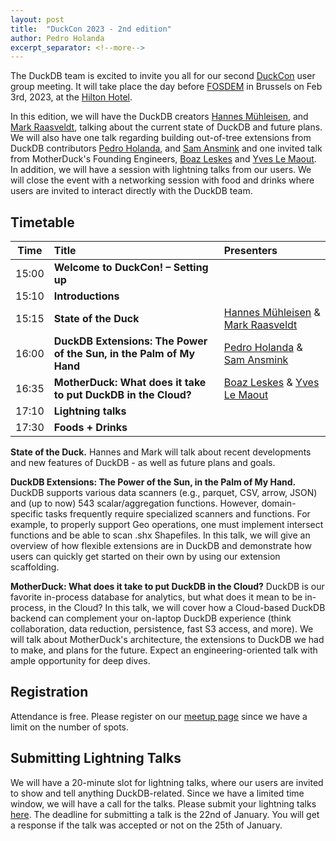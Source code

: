 ```yaml
---
layout: post
title:  "DuckCon 2023 - 2nd edition"
author: Pedro Holanda
excerpt_separator: <!--more-->
---
```


The DuckDB team is excited to invite you all for our second [DuckCon](https://www.meetup.com/duckdb/events/289021740/) user group meeting. It will take place the day before [FOSDEM](https://fosdem.org/2023/) in Brussels on Feb 3rd, 2023, at the [Hilton Hotel](https://www.google.com/maps/search/?api=1&query=50.845947%2C%204.356138).

In this edition, we will have the DuckDB creators [Hannes Mühleisen](https://hannes.muehleisen.org/), and [Mark Raasveldt](https://mytherin.github.io/), talking about the current state of DuckDB and future plans. We will also have one talk regarding building out-of-tree extensions from DuckDB contributors [Pedro Holanda](http://pedroholanda.com/), and [Sam Ansmink](https://www.linkedin.com/in/sam-ansmink-5a2b9093/?originalSubdomain=nl) and one invited talk from MotherDuck's Founding Engineers, [Boaz Leskes](https://www.linkedin.com/in/boazleskes/) and [Yves Le Maout](https://www.linkedin.com/in/yveslemaout/). In addition, we will have a session with lightning talks from our users. We will close the event with a networking session with food and drinks where users are invited to interact directly with the DuckDB team.


<!--more-->


## Timetable

| Time  |                                Title                                |                                                            Presenters                                                             |
|-------|:--------------------------------------------------------------------|:----------------------------------------------------------------------------------------------------------------------------------|
| 15:00 | **Welcome to DuckCon! – Setting up**                                |                                                                                                                                   |
| 15:10 | **Introductions**                                                   |                                                                                                                                   |
| 15:15 | **State of the Duck**                                               | [Hannes Mühleisen](https://hannes.muehleisen.org/) & [Mark Raasveldt](https://mytherin.github.io/)                                |
| 16:00 | **DuckDB Extensions: The Power of the Sun, in the Palm of My Hand** | [Pedro Holanda](http://pedroholanda.com/) & [Sam Ansmink](https://www.linkedin.com/in/sam-ansmink-5a2b9093/?originalSubdomain=nl) |
| 16:35 | **MotherDuck: What does it take to put DuckDB in the Cloud?**       | [Boaz Leskes](https://www.linkedin.com/in/boazleskes/) & [Yves Le Maout](https://www.linkedin.com/in/yveslemaout/)                |
| 17:10 | **Lightning talks**                                                 |                                                                                                                                   |
| 17:30 | **Foods + Drinks**                                                  |                                                                                                                                   |


**State of the Duck.** Hannes and Mark will talk about recent developments and new features of DuckDB - as well as future plans and goals.

**DuckDB Extensions: The Power of the Sun, in the Palm of My Hand.** DuckDB supports various data scanners (e.g., parquet, CSV, arrow, JSON) and (up to now) 543 scalar/aggregation functions. However, domain-specific tasks frequently require specialized scanners and functions. For example, to properly support Geo operations, one must implement intersect functions and be able to scan .shx Shapefiles. In this talk, we will give an overview of how flexible extensions are in DuckDB and demonstrate how users can quickly get started on their own by using our extension scaffolding.

**MotherDuck: What does it take to put DuckDB in the Cloud?** DuckDB is our favorite in-process database for analytics, but what does it mean to be in-process, in the Cloud? In this talk, we will cover how a Cloud-based DuckDB backend can complement your on-laptop DuckDB experience (think collaboration, data reduction, persistence, fast S3 access, and more). We will talk about MotherDuck's architecture, the extensions to DuckDB we had to make, and plans for the future. Expect an engineering-oriented talk with ample opportunity for deep dives.


## Registration
Attendance is free. Please register on our [meetup page](https://www.meetup.com/duckdb/events/289021740/) since we have a limit on the number of spots.

## Submitting Lightning Talks
We will have a 20-minute slot for lightning talks, where our users are invited to show and tell anything DuckDB-related. Since we have a limited time window, we will have a call for the talks.
Please submit your lightning talks [here](https://forms.gle/Z1eW7cAjCq568UGAA). The deadline for submitting a talk is the 22nd of January. You will get a response if the talk was accepted or not on the 25th of January.
